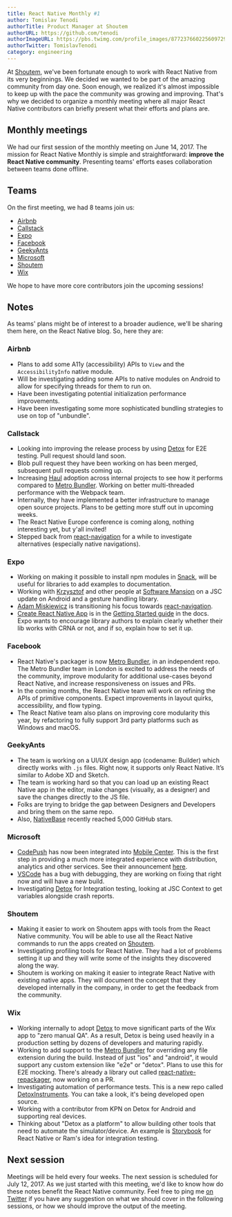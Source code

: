 ```yaml
---
title: React Native Monthly #1
author: Tomislav Tenodi
authorTitle: Product Manager at Shoutem
authorURL: https://github.com/tenodi
authorImageURL: https://pbs.twimg.com/profile_images/877237660225609729/bKFDwfAq.jpg
authorTwitter: TomislavTenodi
category: engineering
---
```


At [Shoutem](https://shoutem.github.io/), we've been fortunate enough to work with React Native from its very beginnings. We decided we wanted to be part of the amazing community from day one. Soon enough, we realized it's almost impossible to keep up with the pace the community was growing and improving. That's why we decided to organize a monthly meeting where all major React Native contributors can briefly present what their efforts and plans are.

## Monthly meetings

We had our first session of the monthly meeting on June 14, 2017. The mission for React Native Monthly is simple and straightforward: **improve the React Native community**. Presenting teams' efforts eases collaboration between teams done offline.

## Teams

On the first meeting, we had 8 teams join us:

* [Airbnb](https://github.com/airbnb)
* [Callstack](https://github.com/callstack-io)
* [Expo](https://github.com/expo)
* [Facebook](https://github.com/facebook)
* [GeekyAnts](https://github.com/GeekyAnts)
* [Microsoft](https://github.com/microsoft)
* [Shoutem](https://github.com/shoutem)
* [Wix](https://github.com/wix)

We hope to have more core contributors join the upcoming sessions!

## Notes

As teams' plans might be of interest to a broader audience, we'll be sharing them here, on the React Native blog. So, here they are:

### Airbnb

* Plans to add some A11y (accessibility) APIs to `View` and the `AccessibilityInfo` native module.
* Will be investigating adding some APIs to native modules on Android to allow for specifying threads for them to run on.
* Have been investigating potential initialization performance improvements.
* Have been investigating some more sophisticated bundling strategies to use on top of "unbundle".

### Callstack

* Looking into improving the release process by using [Detox](https://github.com/wix/detox) for E2E testing. Pull request should land soon.
* Blob pull request they have been working on has been merged, subsequent pull requests coming up.
* Increasing [Haul](https://github.com/callstack-io/haul) adoption across internal projects to see how it performs compared to [Metro Bundler](http://github.com/facebook/metro-bundler). Working on better multi-threaded performance with the Webpack team.
* Internally, they have implemented a better infrastructure to manage open source projects. Plans to be getting more stuff out in upcoming weeks.
* The React Native Europe conference is coming along, nothing interesting yet, but y'all invited!
* Stepped back from [react-navigation](https://github.com/react-community/react-navigation) for a while to investigate alternatives (especially native navigations).

### Expo

* Working on making it possible to install npm modules in [Snack](https://snack.expo.io/), will be useful for libraries to add examples to documentation.
* Working with [Krzysztof](https://github.com/kmagiera) and other people at [Software Mansion](https://github.com/softwaremansion) on a JSC update on Android and a gesture handling library.
* [Adam Miskiewicz](https://github.com/skevy) is transitioning his focus towards [react-navigation](https://github.com/react-community/react-navigation).
* [Create React Native App](https://github.com/react-community/create-react-native-app) is in the [Getting Started guide](https://facebook.github.io/react-native/getting-started.md) in the docs. Expo wants to encourage library authors to explain clearly whether their lib works with CRNA or not, and if so, explain how to set it up.

### Facebook

* React Native's packager is now [Metro Bundler](https://github.com/facebook/metro), in an independent repo. The Metro Bundler team in London is excited to address the needs of the community, improve modularity for additional use-cases beyond React Native, and increase responsiveness on issues and PRs.
* In the coming months, the React Native team will work on refining the APIs of primitive components. Expect improvements in layout quirks, accessibility, and flow typing.
* The React Native team also plans on improving core modularity this year, by refactoring to fully support 3rd party platforms such as Windows and macOS.

### GeekyAnts

* The team is working on a UI/UX design app (codename: Builder) which directly works with `.js` files. Right now, it supports only React Native. It’s similar to Adobe XD and Sketch.
* The team is working hard so that you can load up an existing React Native app in the editor, make changes (visually, as a designer) and save the changes directly to the JS file.
* Folks are trying to bridge the gap between Designers and Developers and bring them on the same repo.
* Also, [NativeBase](https://github.com/GeekyAnts/NativeBase) recently reached 5,000 GitHub stars.

### Microsoft

* [CodePush](https://github.com/Microsoft/code-push) has now been integrated into [Mobile Center](https://mobile.azure.com/). This is the first step in providing a much more integrated experience with distribution, analytics and other services. See their announcement [here](https://microsoft.github.io/code-push/articles/CodePushOnMobileCenter.html).
* [VSCode](https://github.com/Microsoft/vscode) has a bug with debugging, they are working on fixing that right now and will have a new build.
* Investigating [Detox](https://github.com/wix/detox) for Integration testing, looking at JSC Context to get variables alongside crash reports.

### Shoutem

* Making it easier to work on Shoutem apps with tools from the React Native community. You will be able to use all the React Native commands to run the apps created on [Shoutem](https://shoutem.github.io/).
* Investigating profiling tools for React Native. They had a lot of problems setting it up and they will write some of the insights they discovered along the way.
* Shoutem is working on making it easier to integrate React Native with existing native apps. They will document the concept that they developed internally in the company, in order to get the feedback from the community.

### Wix

* Working internally to adopt [Detox](https://github.com/wix/detox) to move significant parts of the Wix app to "zero manual QA". As a result, Detox is being used heavily in a production setting by dozens of developers and maturing rapidly.
* Working to add support to the [Metro Bundler](https://github.com/facebook/metro) for overriding any file extension during the build. Instead of just "ios" and "android", it would support any custom extension like "e2e" or "detox". Plans to use this for E2E mocking. There's already a library out called [react-native-repackager](https://github.com/wix/react-native-repackager), now working on a PR.
* Investigating automation of performance tests. This is a new repo called [DetoxInstruments](https://github.com/wix/DetoxInstruments). You can take a look, it's being developed open source.
* Working with a contributor from KPN on Detox for Android and supporting real devices.
* Thinking about "Detox as a platform" to allow building other tools that need to automate the simulator/device. An example is [Storybook](https://github.com/storybooks/react-native-storybook) for React Native or Ram's idea for integration testing.

## Next session

Meetings will be held every four weeks. The next session is scheduled for July 12, 2017. As we just started with this meeting, we'd like to know how do these notes benefit the React Native community. Feel free to ping me [on Twitter](https://twitter.com/TomislavTenodi) if you have any suggestion on what we should cover in the following sessions, or how we should improve the output of the meeting.
